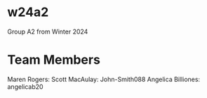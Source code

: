 # w24a2
Group A2 from Winter 2024
# Team Members
Maren Rogers:
Scott MacAulay: John-Smith088
Angelica Billiones: angelicab20
